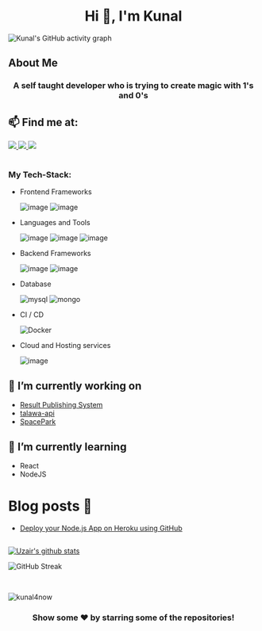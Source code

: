 <h1 align="center">Hi 👋, I'm Kunal</h1>

![Kunal's GitHub activity graph](https://activity-graph.herokuapp.com/graph?username=kunal4now&theme=react-dark&hide_border=true&area=true)

## About Me
<h3 align="center">A self taught developer who is trying to create magic with 1's and 0's</h3>

## 📫 Find me at:

<table>
  <tr>
    <a href="https://www.linkedin.com/in/kunal-rohitas-a96205a9/">
    <img src="https://img.shields.io/badge/linkedin-%230077B5.svg?&style=for-the-badge&logo=linkedin&logoColor=white" />
    <a href="https://medium.com/@kunal.rohitas29">
    <img src="https://img.shields.io/badge/Medium-12100E?style=for-the-badge&logo=medium&logoColor=white" />
</a>
<a href="mailto:kunal.rohitas29@gmail.com"><img src="https://img.shields.io/badge/Gmail-D14836?style=for-the-badge&logo=gmail&logoColor=white"></a></td>
</table>


### My Tech-Stack:

* Frontend Frameworks

  ![image](https://img.shields.io/badge/React-20232A?style=for-the-badge&logo=react&logoColor=61DAFB)
  ![image](https://img.shields.io/badge/Flutter-02569B?style=for-the-badge&logo=flutter&logoColor=white)

* Languages and Tools

  ![image](https://img.shields.io/badge/C%2B%2B-00599C?style=for-the-badge&logo=c%2B%2B&logoColor=white)
  ![image](https://img.shields.io/badge/Python-14354C?style=for-the-badge&logo=python&logoColor=white)
  ![image](https://img.shields.io/badge/JavaScript-F7DF1E?style=for-the-badge&logo=javascript&logoColor=black)

* Backend Frameworks

  ![image](https://img.shields.io/badge/Node.js-339933?style=for-the-badge&logo=nodedotjs&logoColor=white)
  ![image](https://img.shields.io/badge/Express.js-000000?style=for-the-badge&logo=express&logoColor=white)

* Database

  ![mysql](https://img.shields.io/badge/MySQL-00000F?style=for-the-badge&logo=mysql&logoColor=white)
  ![mongo](https://img.shields.io/badge/MongoDB-4EA94B?style=for-the-badge&logo=mongodb&logoColor=white)

* CI / CD

  ![Docker](https://img.shields.io/badge/docker-%230db7ed.svg?style=for-the-badge&logo=docker&logoColor=white)

* Cloud and Hosting services

  ![image](https://img.shields.io/badge/Heroku-430098?style=for-the-badge&logo=heroku&logoColor=white)

## 🔭 I’m currently working on
* [Result Publishing System](https://github.com/result-publishing-system)
* [talawa-api](https://github.com/PalisadoesFoundation/talawa-api)
* [SpacePark](https://github.com/Kunal4now/SpacePark)

## 🌱 I’m currently learning

* React
* NodeJS

# Blog posts 📝
<!-- BLOG-POST-LIST:START -->
- [Deploy your Node.js App on Heroku using GitHub](https://blog.devgenius.io/deploy-your-node-js-app-on-heroku-using-github-f7487d002e15?source=rss-fb14fb1c9c04------2)
<!-- BLOG-POST-LIST:END -->
##
<a href="https://github.com/kunal4now">
 <img align="center" src="https://github-readme-stats.vercel.app/api?username=kunal4now&show_icons=true&theme=dark&line_height=27&title_color=2EDDD5&bg_color=000000&hide_border=1" alt="Uzair's github stats"/>
</a>

<br>

![GitHub Streak](https://github-readme-streak-stats.herokuapp.com?user=kunal4now&theme=great-gatsby&hide_border=true&sideNums=2EDDD5&background=000000&ring=1CC6DD&border=DD2727&currStreakNum=2ACBDD)

<br>

<p><img align="center" src="https://github-readme-stats.vercel.app/api/top-langs?username=kunal4now&show_icons=true&locale=en&layout=compact&bg_color=000000&hide_border=1&title_color=2EDDD5" alt="kunal4now" /></p>

<div align="center">
  
### Show some ❤️ by starring some of the repositories!

</div>
